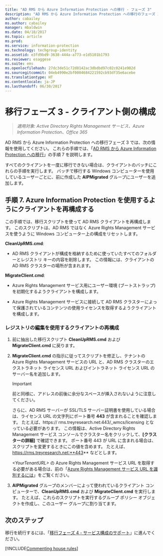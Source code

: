 ```yaml
---
title: "AD RMS から Azure Information Protection への移行 - フェーズ 3"
description: "AD RMS から Azure Information Protection への移行のフェーズ 3 には、手順 7 が含まれます。"
author: cabailey
ms.author: cabailey
manager: mbaldwin
ms.date: 04/18/2017
ms.topic: article
ms.prod: 
ms.service: information-protection
ms.technology: techgroup-identity
ms.assetid: e3fd9bd9-3638-444a-a773-e1d5101b1793
ms.reviewer: esaggese
ms.suite: ems
ms.openlocfilehash: 27dc3de51c72d0142ac3dbdbd97c02c0241e902d
ms.sourcegitcommit: 04eb4990e2bf0004684221592cb93df35e6acebe
ms.translationtype: HT
ms.contentlocale: ja-JP
ms.lasthandoff: 06/30/2017
---
```

# <a name="migration-phase-3---client-side-configuration"></a>移行フェーズ 3 - クライアント側の構成

>*適用対象: Active Directory Rights Management サービス、Azure Information Protection、Office 365*

AD RMS から Azure Information Protection への移行フェーズ 3 では、次の情報を使用してください。 これらの手順では、「[AD RMS から Azure Information Protection への移行](migrate-from-ad-rms-to-azure-rms.md)」の手順 7 を説明します。

すべてのクライアントを一度に移行できない場合は、クライアントのバッチにこれらの手順を実行します。 バッチで移行する Windows コンピューターを使用しているユーザーごとに、前に作成した **AIPMigrated** グループにユーザーを追加します。

## <a name="step-7-reconfigure-clients-to-use-azure-information-protection"></a>手順 7. Azure Information Protection を使用するようにクライアントを再構成する

この手順では、移行スクリプトを使って AD RMS クライアントを再構成します。 このスクリプトは、AD RMS ではなく Azure Rights Management サービスを使うように Windows コンピューター上の構成をリセットします。 

**CleanUpRMS.cmd**:

- AD RMS クライアントが構成を格納するために使っていたすべてのフォルダーとレジストリ キーの内容を削除します。 この情報には、クライアントの AD RMS クラスターの場所が含まれます。

**MigrateClient.cmd**:

- Azure Rights Management サービス用にユーザー環境 (ブートストラップ) を初期化するようクライアントを構成します。

-  Azure Rights Management サービスに接続して AD RMS クラスターによって保護されているコンテンツの使用ライセンスを取得するようクライアントを構成します。 


### <a name="client-reconfiguration-by-using-registry-edits"></a>レジストリの編集を使用するクライアントの再構成

1. 前に抽出した移行スクリプト **CleanUpRMS.cmd** および **MigrateClient.cmd** に戻ります。

2.  **MigrateClient.cmd** の指示に従ってスクリプトを修正し、テナントの Azure Rights Management サービスの URL と、AD RMS クラスターのエクストラネット ライセンス URL およびイントラネット ライセンス URL のサーバー名を追加します。

    > [!IMPORTANT]
    > 前と同様に、アドレスの前後に余分なスペースが挿入されないように注意してください。
    > 
    > さらに、AD RMS サーバーが SSL/TLS サーバー証明書を使用している場合は、ライセンス URL の文字列にポート番号 **443** が含まれることを確認します。 たとえば、https:// rms.treyresearch.net:443/_wmcs/licensing となっている必要があります。 この情報は、Active Directory Rights Management サービス コンソールでクラスター名をクリックして、**[クラスターの詳細]** で確認できます。 ポート番号 443 が URL に含まれる場合は、スクリプトを変更するときにこの値を含めます。 たとえば、https://rms.treyresearch.net:**443** などとします。 

    *&lt;YourTenantURL&gt;* の Azure Rights Management サービス URL を取得する必要がある場合は、前の「[Azure Rights Management サービス URL を識別するには](migrate-from-ad-rms-phase1.md#to-identify-your-azure-rights-management-service-url)」をご覧ください。

3.  **AIPMigrated** グループのメンバーによって使われているクライアント コンピューターで、**CleanUpRMS.cmd** および **MigrateClient.cmd** を実行します。 たとえば、これらのスクリプトを実行するグループ ポリシー オブジェクトを作成し、このユーザー グループに割り当てます。


## <a name="next-steps"></a>次のステップ
移行を続行するには、「[移行フェーズ 4 - サービス構成のサポート](migrate-from-ad-rms-phase3.md)」に進んでください。

[!INCLUDE[Commenting house rules](../includes/houserules.md)]